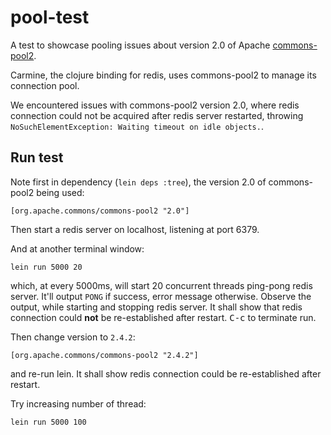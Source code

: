 # pool-test

A test to showcase pooling issues about version 2.0 of
Apache
[commons-pool2](https://commons.apache.org/proper/commons-pool/).

Carmine, the clojure binding for redis, uses commons-pool2 to manage
its connection pool.

We encountered issues with commons-pool2 version 2.0, where redis
connection could not be acquired after redis server restarted,
throwing `NoSuchElementException: Waiting timeout on idle objects.`.

## Run test

Note first in dependency (`lein deps :tree`), the version 2.0 of
commons-pool2 being used:

```
[org.apache.commons/commons-pool2 "2.0"] 
```

Then start a redis server on localhost, listening at port 6379.

And at another terminal window:

```
lein run 5000 20
```

which, at every 5000ms, will start 20 concurrent threads ping-pong redis
server. It'll output `PONG` if success, error message otherwise. Observe the
output, while starting and stopping redis server. It shall show that redis
connection could **not** be re-established after restart.  <kbd>C-c</kbd> to
terminate run.

Then change version to `2.4.2`:

```
[org.apache.commons/commons-pool2 "2.4.2"] 
```

and re-run lein. It shall show redis connection could be re-established after
restart.

Try increasing number of thread:

```
lein run 5000 100
```
